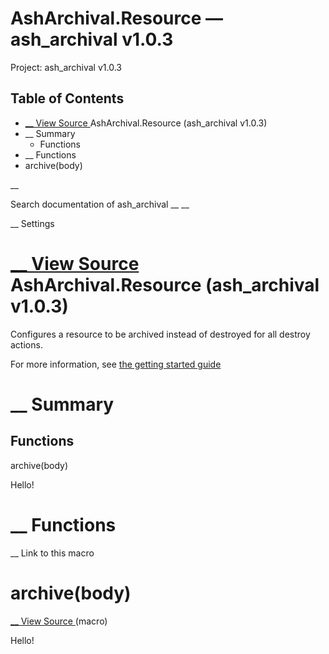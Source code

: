 # AshArchival.Resource — ash_archival v1.0.3

Project: ash_archival v1.0.3

## Table of Contents

- [ __ View Source ](external_link) AshArchival.Resource (ash_archival v1.0.3)
- __ Summary
  - Functions
- __ Functions
- archive(body)

__

Search documentation of ash_archival __ __

__ Settings

#  [ __ View Source ](external_link) AshArchival.Resource (ash_archival v1.0.3)

Configures a resource to be archived instead of destroyed for all destroy actions.

For more information, see [the getting started guide](external_link)

#  __ Summary

##  Functions

archive(body)

Hello!

#  __ Functions

__ Link to this macro

# archive(body)

[ __ View Source ](external_link) (macro)

Hello!
